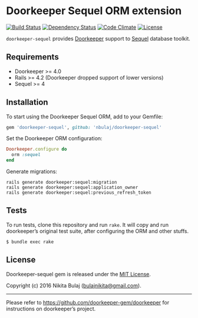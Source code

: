 # Doorkeeper Sequel ORM extension
[![Build Status](https://travis-ci.org/nbulaj/doorkeeper-sequel.svg?branch=master)](https://travis-ci.org/nbulaj/doorkeeper-sequel)
[![Dependency Status](https://gemnasium.com/nbulaj/doorkeeper-sequel.svg)](https://gemnasium.com/nbulaj/doorkeeper-sequel)
[![Code Climate](https://codeclimate.com/github/nbulaj/doorkeeper-sequel/badges/gpa.svg)](https://codeclimate.com/github/nbulaj/doorkeeper-sequel)
[![License](http://img.shields.io/badge/license-MIT-brightgreen.svg)](#license)

`doorkeeper-sequel` provides [Doorkeeper](https://github.com/doorkeeper-gem/doorkeeper) support to [Sequel](https://github.com/jeremyevans/sequel) database toolkit.

## Requirements

* Doorkeeper >= 4.0
* Rails >= 4.2 (Doorkeeper dropped support of lower versions)
* Sequel >= 4

## Installation

To start using the Doorkeeper Sequel ORM, add to your Gemfile:

``` ruby
gem 'doorkeeper-sequel', github: 'nbulaj/doorkeeper-sequel'
```

Set the Doorkeeper ORM configuration:

``` ruby
Doorkeeper.configure do
  orm :sequel
end
```

Generate migrations:

```
rails generate doorkeeper:sequel:migration
rails generate doorkeeper:sequel:application_owner
rails generate doorkeeper:sequel:previous_refresh_token
```

## Tests

To run tests, clone this repository and run `rake`. It will copy and run
doorkeeper’s original test suite, after configuring the ORM and other stuffs.

```
$ bundle exec rake
```

## License

Doorkeeper-sequel gem is released under the [MIT License](http://www.opensource.org/licenses/MIT).

Copyright (c) 2016 Nikita Bulaj (bulajnikita@gmail.com).

---

Please refer to https://github.com/doorkeeper-gem/doorkeeper for instructions on
doorkeeper’s project.
